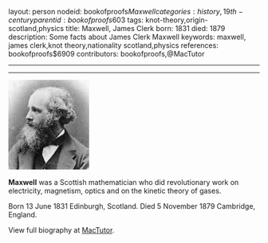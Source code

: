 layout: person
nodeid: bookofproofs$Maxwell
categories: history,19th-century
parentid: bookofproofs$603
tags: knot-theory,origin-scotland,physics
title: Maxwell, James Clerk
born: 1831
died: 1879
description: Some facts about James Clerk Maxwell
keywords: maxwell, james clerk,knot theory,nationality scotland,physics
references: bookofproofs$6909
contributors: bookofproofs,@MacTutor

---


---

![Maxwell.jpg](https://github.com/bookofproofs/bookofproofs.github.io/blob/main/_sources/_assets/images/portraits/Maxwell.jpg?raw=true)

**Maxwell** was a Scottish mathematician who did revolutionary work on electricity, magnetism, optics and on the kinetic theory of gases.

Born 13 June 1831 Edinburgh, Scotland. Died 5 November 1879 Cambridge, England.


View full biography at [MacTutor](https://mathshistory.st-andrews.ac.uk/Biographies/Maxwell/).